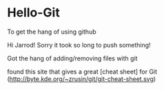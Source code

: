 Hello-Git
=========

To get the hang of using github

Hi Jarrod! Sorry it took so long to push something!

Got the hang of adding/removing files with git

found this site that gives a great [cheat sheet] for Git (http://byte.kde.org/~zrusin/git/git-cheat-sheet.svg)

